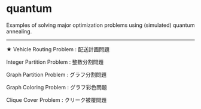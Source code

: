 # quantum

Examples of solving major optimization problems using (simulated) quantum annealing.

---
★ Vehicle Routing Problem : 配送計画問題

Integer Partition Problem : 整数分割問題

Graph Partition Problem : グラフ分割問題

Graph Coloring Problem : グラフ彩色問題

Clique Cover Problem : クリーク被覆問題
